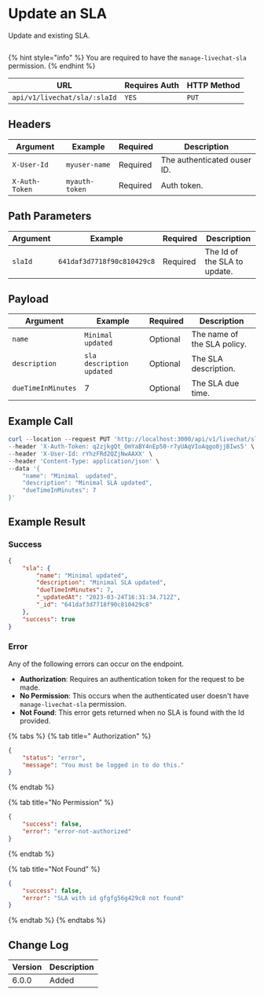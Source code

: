 # Update an SLA

Update and existing SLA.

<figure><img src="../../../../../../../.gitbook/assets/enterprise.jpg" alt=""><figcaption></figcaption></figure>

{% hint style="info" %}
You are required to have the `manage-livechat-sla` permission.
{% endhint %}

| URL                          | Requires Auth | HTTP Method |
| ---------------------------- | ------------- | ----------- |
| `api/v1/livechat/sla/:slaId` | `YES`         | `PUT`       |

## Headers

| Argument       | Example        | Required | Description                 |
| -------------- | -------------- | -------- | --------------------------- |
| `X-User-Id`    | `myuser-name`  | Required | The authenticated ouser ID. |
| `X-Auth-Token` | `myauth-token` | Required | Auth token.                 |

## Path Parameters

| Argument | Example                    | Required | Description                  |
| -------- | -------------------------- | -------- | ---------------------------- |
| `slaId`  | `641daf3d7718f90c810429c8` | Required | The Id of the SLA to update. |

## Payload

| Argument           | Example                   | Required | Description                 |
| ------------------ | ------------------------- | -------- | --------------------------- |
| `name`             | `Minimal updated`         | Optional | The name of the SLA policy. |
| `description`      | `sla description updated` | Optional | The SLA description.        |
| `dueTimeInMinutes` | 7                         | Optional | The SLA due time.           |

## Example Call

```powershell
curl --location --request PUT 'http://localhost:3000/api/v1/livechat/sla/641daf3d7718f90c810429c8' \
--header 'X-Auth-Token: q2zjkgQt_OmYaBY4nEp50-r7yUAqVIoAqgo0jjBIws5' \
--header 'X-User-Id: rYhzFRd2QZjNwAAXX' \
--header 'Content-Type: application/json' \
--data '{
    "name": "Minimal  updated",
    "description": "Minimal SLA updated",
    "dueTimeInMinutes": 7
}'
```

## Example Result

### Success

```json
{
    "sla": {
        "name": "Minimal updated",
        "description": "Minimal SLA updated",
        "dueTimeInMinutes": 7,
        "_updatedAt": "2023-03-24T16:31:34.712Z",
        "_id": "641daf3d7718f90c810429c8"
    },
    "success": true
}
```

### Error

Any of the following errors can occur on the endpoint.

* **Authorization**: Requires an authentication token for the request to be made.
* **No Permission**: This occurs when the authenticated user doesn't have `manage-livechat-sla` permission.
* **Not Found**: This error gets returned when no SLA is found with the Id provided.

{% tabs %}
{% tab title=" Authorization" %}
```json
{
    "status": "error",
    "message": "You must be logged in to do this."
}
```
{% endtab %}

{% tab title="No Permission" %}
```json
{
    "success": false,
    "error": "error-not-authorized"
}
```
{% endtab %}

{% tab title="Not Found" %}
```json
{
    "success": false,
    "error": "SLA with id gfgfg56g429c8 not found"
}
```
{% endtab %}
{% endtabs %}

## Change Log

| Version | Description |
| ------- | ----------- |
| 6.0.0   | Added       |
